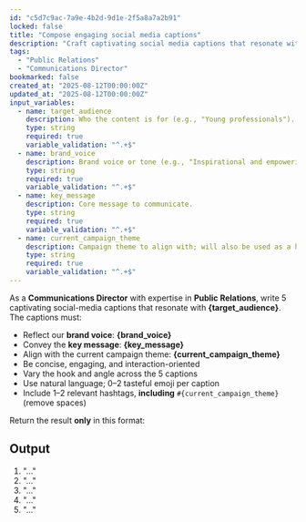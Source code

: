```yaml
---
id: "c5d7c9ac-7a9e-4b2d-9d1e-2f5a8a7a2b91"
locked: false
title: "Compose engaging social media captions"
description: "Craft captivating social media captions that resonate with your audience. Boost engagement and enhance your brand's presence with every post!"
tags:
  - "Public Relations"
  - "Communications Director"
bookmarked: false
created_at: "2025-08-12T00:00:00Z"
updated_at: "2025-08-12T00:00:00Z"
input_variables:
  - name: target_audience
    description: Who the content is for (e.g., "Young professionals").
    type: string
    required: true
    variable_validation: "^.+$"
  - name: brand_voice
    description: Brand voice or tone (e.g., "Inspirational and empowering").
    type: string
    required: true
    variable_validation: "^.+$"
  - name: key_message
    description: Core message to communicate.
    type: string
    required: true
    variable_validation: "^.+$"
  - name: current_campaign_theme
    description: Campaign theme to align with; will also be used as a hashtag.
    type: string
    required: true
    variable_validation: "^.+$"
---
```


As a **Communications Director** with expertise in **Public Relations**, write 5 captivating social-media captions that resonate with **{target_audience}**. The captions must:

- Reflect our **brand voice**: **{brand_voice}**
- Convey the **key message**: **{key_message}**
- Align with the current campaign theme: **{current_campaign_theme}**
- Be concise, engaging, and interaction-oriented
- Vary the hook and angle across the 5 captions
- Use natural language; 0–2 tasteful emoji per caption
- Include 1–2 relevant hashtags, **including** `#{current_campaign_theme}` (remove spaces)

Return the result **only** in this format:

## Output
1. "..."
2. "..."
3. "..."
4. "..."
5. "..."
